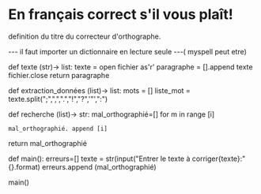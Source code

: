 # En français correct s'il vous plaît!
definition du titre du correcteur d'orthographe.

--- il faut importer un dictionnaire en lecture seule ---( myspell peut etre)

def texte (str)-> list:
  texte = open fichier as'r'
  paragraphe = [].append texte
  fichier.close
  return paragraphe
  
def extraction_données (list)-> list:
  mots = [] 
  liste_mot = texte.split(";",",",".","!","?",'"',":")
  
def recherche (list)-> str:
  mal_orthographié=[]
  for m in range [i]

    mal_orthographié. append [i]
  return mal_orthographié
  
def main():
erreurs=[]
texte = str(input("Entrer le texte à corriger{texte}:"{}.format)
erreurs.append (mal_orthographié)





main()
